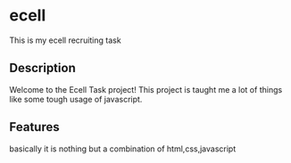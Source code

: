 # ecell

This is my ecell recruiting task

## Description

Welcome to the Ecell Task project! This project is taught me a lot of things like some tough usage of javascript. 

## Features

basically it is nothing but a combination of html,css,javascript

